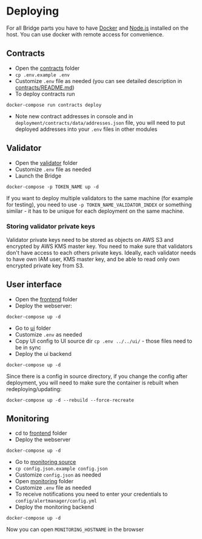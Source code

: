 # Deploying
For all Bridge parts you have to have [Docker](https://www.docker.com/) and [Node.js](https://nodejs.org/) installed on the host. You can use docker with remote access for convenience.

## Contracts

- Open the [contracts](./contracts) folder
- `cp .env.example .env`
- Customize `.env` file as needed (you can see detailed description in [contracts/README.md](contracts/README.md))
- To deploy contracts run
```
docker-compose run contracts deploy
```
- Note new contract addresses in console and in `deployment/contracts/data/addresses.json` file, you will
  need to put deployed addresses into your `.env` files in other modules

## Validator
- Open the [validator](./validator) folder
- Customize `.env` file as needed
- Launch the Bridge
```
docker-compose -p TOKEN_NAME up -d
```
If you want to deploy multiple validators to the same machine (for example for testing), 
you need to  use `-p TOKEN_NAME_VALIDATOR_INDEX` or something similar - it has to be unique for 
each deployment on the same machine.

### Storing validator private keys 

Validator private keys need to be stored as objects on AWS S3 and encrypted by AWS KMS 
master key. You need to make sure that validators don't have access to each others 
private keys. Ideally, each validator needs to have own IAM user, KMS master key, and 
be able to read only own encrypted private key from S3.

## User interface
- Open the [frontend](./frontend) folder
- Deploy the webserver:
```
docker-compose up -d
``` 
- Go to [ui](./ui) folder
- Customize `.env` as needed
- Copy UI config to UI source dir `cp .env ../../ui/` - those files need to be in sync 
- Deploy the ui backend
```
docker-compose up -d
```
Since there is a config in source directory, if you change the config after deployment,
you will need to make sure the container is rebuilt when redeploying/updating:
```
docker-compose up -d --rebuild --force-recreate
```

## Monitoring
- cd to [frontend](./frontend) folder
- Deploy the webserver
```
docker-compose up -d
``` 
- Go to [monitoring source](../monitor)
- `cp config.json.example config.json`
- Customize `config.json` as needed
- Open [monitoring](./monitoring) folder
- Customize `.env` file as needed
- To receive notifications you need to enter your credentials 
to `config/alertmanager/config.yml`
- Deploy the monitoring backend
```
docker-compose up -d
```

Now you can open `MONITORING_HOSTNAME` in the browser
